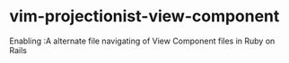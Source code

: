 # vim-projectionist-view-component
Enabling :A alternate file navigating of View Component files in Ruby on Rails
